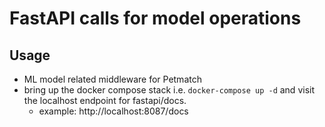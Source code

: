 # FastAPI calls for model operations

## Usage

- ML model related middleware for Petmatch
- bring up the docker compose stack i.e. `docker-compose up -d` and visit the localhost endpoint for fastapi/docs.
    - example: http://localhost:8087/docs